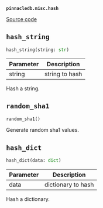 **`pinnacledb.misc.hash`** 

[Source code](https://github.com/SuperDuperDB/pinnacledb/blob/main/pinnacledb/misc/hash.py)

## `hash_string` 

```python
hash_string(string: str)
```
| Parameter | Description |
|-----------|-------------|
| string | string to hash |

Hash a string.

## `random_sha1` 

```python
random_sha1()
```
Generate random sha1 values.

## `hash_dict` 

```python
hash_dict(data: dict)
```
| Parameter | Description |
|-----------|-------------|
| data | dictionary to hash |

Hash a dictionary.


